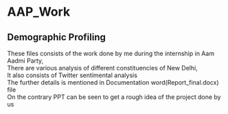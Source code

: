 # AAP_Work
## Demographic Profiling
These files consists of the work done by me during the internship in Aam Aadmi Party,<br>
There are various analysis of different constituencies of New Delhi,<br>
It also consists of Twitter sentimental analysis<br>
The further details is mentioned in Documentation word(Report_final.docx) file<br>
On the contrary PPT can be seen to get a rough idea of the project done by us
